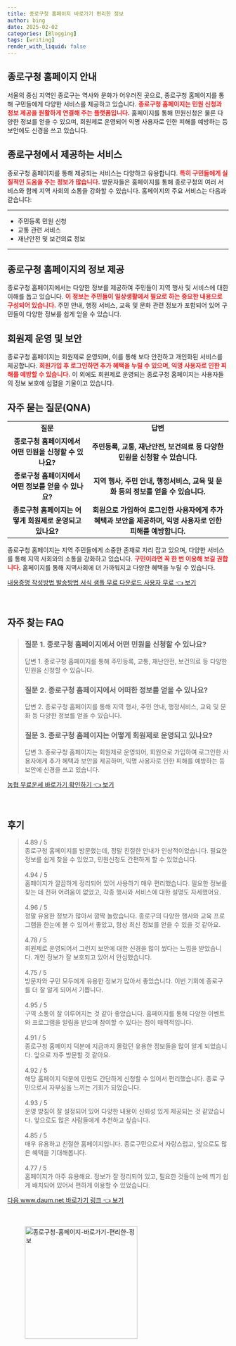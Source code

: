 ```yaml
---
title: 종로구청 홈페이지 바로가기 편리한 정보
author: bing
date: 2025-02-02
categories: [Blogging]
tags: [writing]
render_with_liquid: false
---
```



<h2 id='종로구청 홈페이지 안내'>종로구청 홈페이지 안내</h2>

<p>서울의 중심 지역인 종로구는 역사와 문화가 어우러진 곳으로, 종로구청 홈페이지를 통해 구민들에게 다양한 서비스를 제공하고 있습니다. <b><span style="color: #ee2323;">종로구청 홈페이지는 민원 신청과 정보 제공을 원활하게 연결해 주는 플랫폼입니다.</span></b> 홈페이지를 통해 민원신청은 물론 다양한 정보를 얻을 수 있으며, 회원제로 운영되어 익명 사용자로 인한 피해를 예방하는 등 보안에도 신경을 쓰고 있습니다.</p>

<h2 id='종로구청에서 제공하는 서비스'>종로구청에서 제공하는 서비스</h2>

<p>종로구청 홈페이지를 통해 제공되는 서비스는 다양하고 유용합니다. <b><span style="color: #ee2323;">특히 구민들에게 실질적인 도움을 주는 정보가 많습니다.</span></b> 방문자들은 홈페이지를 통해 종로구청의 여러 서비스와 함께 지역 사회의 소통을 강화할 수 있습니다. 홈페이지의 주요 서비스는 다음과 같습니다:</p>

<hr />

<ul>
    <li>주민등록 민원 신청</li>
    <li>교통 관련 서비스</li>
    <li>재난안전 및 보건의료 정보</li>
</ul>

<hr />

<h2 id='종로구청 홈페이지의 정보 제공'>종로구청 홈페이지의 정보 제공</h2>

<p>종로구청 홈페이지에서는 다양한 정보를 제공하여 주민들이 지역 행사 및 서비스에 대한 이해를 돕고 있습니다. <b><span style="color: #ee2323;">이 정보는 주민들이 일상생활에서 필요로 하는 중요한 내용으로 구성되어 있습니다.</span></b> 주민 안내, 행정 서비스, 교육 및 문화 관련 정보가 포함되어 있어 구민들이 다양한 정보를 쉽게 얻을 수 있습니다.</p>

<h2 id='회원제 운영 및 보안'>회원제 운영 및 보안</h2>

<p>종로구청 홈페이지는 회원제로 운영되며, 이를 통해 보다 안전하고 개인화된 서비스를 제공합니다. <b><span style="color: #ee2323;">회원가입 후 로그인하면 추가 혜택을 누릴 수 있으며, 익명 사용자로 인한 피해를 예방할 수 있습니다.</span></b> 이 외에도 회원제로 운영되는 종로구청 홈페이지는 사용자들의 정보 보호에 심혈을 기울이고 있습니다.</p>

<h2 id='자주 묻는 질문(QNA)'>자주 묻는 질문(QNA)</h2>

<table>
    <tr>
        <td style="text-align: center; height: 17px;"><b>질문</b></td>
        <td style="text-align: center; height: 17px;"><b>답변</b></td>
    </tr>
    <tr>
        <td style="text-align: center; height: 17px;"><b>종로구청 홈페이지에서 어떤 민원을 신청할 수 있나요?</b></td>
        <td style="text-align: center; height: 17px;"><b>주민등록, 교통, 재난안전, 보건의료 등 다양한 민원을 신청할 수 있습니다.</b></td>
    </tr>
    <tr>
        <td style="text-align: center; height: 17px;"><b>종로구청 홈페이지에서 어떤 정보를 얻을 수 있나요?</b></td>
        <td style="text-align: center; height: 17px;"><b>지역 행사, 주민 안내, 행정서비스, 교육 및 문화 등의 정보를 얻을 수 있습니다.</b></td>
    </tr>
    <tr>
        <td style="text-align: center; height: 17px;"><b>종로구청 홈페이지는 어떻게 회원제로 운영되고 있나요?</b></td>
        <td style="text-align: center; height: 17px;"><b>회원으로 가입하여 로그인한 사용자에게 추가 혜택과 보안을 제공하며, 익명 사용자로 인한 피해를 예방합니다.</b></td>
    </tr>
</table>

<p>종로구청 홈페이지는 지역 주민들에게 소중한 존재로 자리 잡고 있으며, 다양한 서비스를 통해 지역 사회와의 소통을 강화하고 있습니다. <b><span style="color: #ee2323;">구민이라면 꼭 한 번 이용해 보길 권합니다.</span></b> 홈페이지를 통해 지역사회에 더 가까워지고 다양한 혜택을 누릴 수 있습니다.</p>


<p><a class="click-button" title="내용증명 작성방법 발송방법 서식 샘플 무료 다운로드 사용자 무료" href="https://afficreate.github.io/posts/%EB%82%B4%EC%9A%A9%EC%A6%9D%EB%AA%85-%EC%9E%91%EC%84%B1%EB%B0%A9%EB%B2%95-%EB%B0%9C%EC%86%A1%EB%B0%A9%EB%B2%95-%EC%84%9C%EC%8B%9D-%EC%83%98%ED%94%8C-%EB%AC%B4%EB%A3%8C-%EB%8B%A4%EC%9A%B4%EB%A1%9C%EB%93%9C-%EC%82%AC%EC%9A%A9%EC%9E%90-%EB%AC%B4%EB%A3%8C/" rel="dofollow">내용증명 작성방법 발송방법 서식 샘플 무료 다운로드 사용자 무료 👈 보기</a></p><br>
<h2 id='자주_찾는_FAQ'>자주 찾는 FAQ</h2>
<div itemscope="" itemtype="https://schema.org/FAQPage"> 
<blockquote> 
<div itemscope="" itemprop="mainEntity" itemtype="https://schema.org/Question"> 
<h3 itemprop="name">질문 1. 종로구청 홈페이지에서 어떤 민원을 신청할 수 있나요?</h3> 
<div itemscope="" itemprop="acceptedAnswer" itemtype="https://schema.org/Answer"> 
<span itemprop="text"> 
<p>답변 1. 종로구청 홈페이지를 통해 주민등록, 교통, 재난안전, 보건의료 등 다양한 민원을 신청할 수 있습니다.</p> 
</span> 
</div> 
</div> 

<div itemscope="" itemprop="mainEntity" itemtype="https://schema.org/Question"> 
<h3 itemprop="name">질문 2. 종로구청 홈페이지에서 어떠한 정보를 얻을 수 있나요?</h3> 
<div itemscope="" itemprop="acceptedAnswer" itemtype="https://schema.org/Answer"> 
<span itemprop="text"> 
<p>답변 2. 종로구청 홈페이지를 통해 지역 행사, 주민 안내, 행정서비스, 교육 및 문화 등 다양한 정보를 얻을 수 있습니다.</p> 
</span> 
</div> 
</div> 

<div itemscope="" itemprop="mainEntity" itemtype="https://schema.org/Question"> 
<h3 itemprop="name">질문 3. 종로구청 홈페이지는 어떻게 회원제로 운영되고 있나요?</h3> 
<div itemscope="" itemprop="acceptedAnswer" itemtype="https://schema.org/Answer"> 
<span itemprop="text"> 
<p>답변 3. 종로구청 홈페이지는 회원제로 운영되어, 회원으로 가입하여 로그인한 사용자에게 추가 혜택과 보안을 제공하며, 익명 사용자로 인한 피해를 예방하는 등 보안에 신경을 쓰고 있습니다.</p> 
</span> 
</div> 
</div> 
</blockquote> 
</div>
<p><a class="click-button" title="농협 무료운세 바로가기 확인하기" href="https://afficreate.github.io/posts/%EB%86%8D%ED%98%91-%EB%AC%B4%EB%A3%8C%EC%9A%B4%EC%84%B8-%EB%B0%94%EB%A1%9C%EA%B0%80%EA%B8%B0-%ED%99%95%EC%9D%B8%ED%95%98%EA%B8%B0/" rel="dofollow">농협 무료운세 바로가기 확인하기 👈 보기</a></p><br>
<h2 id='후기'>후기</h2>
<div itemscope itemtype="https://schema.org/Product">
  <blockquote>
  <div itemprop="review" itemscope itemtype="https://schema.org/Review">
      <div itemprop="reviewRating" itemscope itemtype="https://schema.org/Rating"> <span itemprop="ratingValue">4.89</span> / <span itemprop="bestRating">5</span> </div>
      <span itemprop="reviewBody">종로구청 홈페이지를 방문했는데, 정말 친절한 안내가 인상적이었습니다. 필요한 정보를 쉽게 찾을 수 있었고, 민원신청도 간편하게 할 수 있었습니다.</span>
  </div>
  <br>
  <div itemprop="review" itemscope itemtype="https://schema.org/Review">
      <div itemprop="reviewRating" itemscope itemtype="https://schema.org/Rating"> <span itemprop="ratingValue">4.94</span> / <span itemprop="bestRating">5</span> </div>
      <span itemprop="reviewBody">홈페이지가 깔끔하게 정리되어 있어 사용하기 매우 편리했습니다. 필요한 정보를 찾는 데 전혀 어려움이 없었고, 각종 행사와 서비스에 대한 설명도 자세했어요.</span>
  </div>
  <br>
  <div itemprop="review" itemscope itemtype="https://schema.org/Review">
      <div itemprop="reviewRating" itemscope itemtype="https://schema.org/Rating"> <span itemprop="ratingValue">4.96</span> / <span itemprop="bestRating">5</span> </div>
      <span itemprop="reviewBody">정말 유용한 정보가 많아서 깜짝 놀랐습니다. 종로구의 다양한 행사와 교육 프로그램을 한눈에 볼 수 있어서 좋았고, 항상 최신 정보를 얻을 수 있을 것 같아요.</span>
  </div>
  <br>
  <div itemprop="review" itemscope itemtype="https://schema.org/Review">
      <div itemprop="reviewRating" itemscope itemtype="https://schema.org/Rating"> <span itemprop="ratingValue">4.78</span> / <span itemprop="bestRating">5</span> </div>
      <span itemprop="reviewBody">회원제로 운영되어서 그런지 보안에 대한 신경을 많이 썼다는 느낌을 받았습니다. 개인 정보가 잘 보호되고 있어서 안심했습니다.</span>
  </div>
  <br>
  <div itemprop="review" itemscope itemtype="https://schema.org/Review">
      <div itemprop="reviewRating" itemscope itemtype="https://schema.org/Rating"> <span itemprop="ratingValue">4.75</span> / <span itemprop="bestRating">5</span> </div>
      <span itemprop="reviewBody">방문자와 구민 모두에게 유용한 정보가 많아서 좋았습니다. 이번 기회에 종로구를 더 잘 알게 되어서 기쁩니다.</span>
  </div>
  <br>
  <div itemprop="review" itemscope itemtype="https://schema.org/Review">
      <div itemprop="reviewRating" itemscope itemtype="https://schema.org/Rating"> <span itemprop="ratingValue">4.95</span> / <span itemprop="bestRating">5</span> </div>
      <span itemprop="reviewBody">구역 소통이 잘 이루어지는 것 같아 좋았습니다. 홈페이지를 통해 다양한 이벤트와 프로그램을 알림을 받으며 참여할 수 있다는 점이 매력적입니다.</span>
  </div>
  <br>
  <div itemprop="review" itemscope itemtype="https://schema.org/Review">
      <div itemprop="reviewRating" itemscope itemtype="https://schema.org/Rating"> <span itemprop="ratingValue">4.91</span> / <span itemprop="bestRating">5</span> </div>
      <span itemprop="reviewBody">종로구청 홈페이지 덕분에 지금까지 몰랐던 유용한 정보들을 많이 알게 되었습니다. 앞으로 자주 방문할 것 같아요.</span>
  </div>
  <br>
  <div itemprop="review" itemscope itemtype="https://schema.org/Review">
      <div itemprop="reviewRating" itemscope itemtype="https://schema.org/Rating"> <span itemprop="ratingValue">4.92</span> / <span itemprop="bestRating">5</span> </div>
      <span itemprop="reviewBody">해당 홈페이지 덕분에 민원도 간단하게 신청할 수 있어서 편리했습니다. 종로 구민으로서 자부심을 느끼는 기회가 되었습니다.</span>
  </div>
  <br>
  <div itemprop="review" itemscope itemtype="https://schema.org/Review">
      <div itemprop="reviewRating" itemscope itemtype="https://schema.org/Rating"> <span itemprop="ratingValue">4.93</span> / <span itemprop="bestRating">5</span> </div>
      <span itemprop="reviewBody">운영 방침이 잘 설정되어 있어 다양한 내용이 신뢰성 있게 제공되는 것 같았습니다. 앞으로도 많은 사람들에게 추천하고 싶습니다.</span>
  </div>
  <br>
  <div itemprop="review" itemscope itemtype="https://schema.org/Review">
      <div itemprop="reviewRating" itemscope itemtype="https://schema.org/Rating"> <span itemprop="ratingValue">4.85</span> / <span itemprop="bestRating">5</span> </div>
      <span itemprop="reviewBody">매우 유용하고 친절한 홈페이지입니다. 종로구민으로서 자랑스럽고, 앞으로도 많은 혜택을 기대해봅니다.</span>
  </div>
  <br>
  <div itemprop="review" itemscope itemtype="https://schema.org/Review">
      <div itemprop="reviewRating" itemscope itemtype="https://schema.org/Rating"> <span itemprop="ratingValue">4.77</span> / <span itemprop="bestRating">5</span> </div>
      <span itemprop="reviewBody">홈페이지가 아주 유용해요. 정보가 잘 정리되어 있고, 필요한 것들이 눈에 띄기 쉽게 배치되어 있어서 편하게 이용할 수 있었습니다.</span>
  </div>
  </blockquote>
</div>
<p><a class="click-button" title="다음 www.daum.net 바로가기 링크" href="https://afficreate.github.io/posts/%EB%8B%A4%EC%9D%8C-www.daum.net-%EB%B0%94%EB%A1%9C%EA%B0%80%EA%B8%B0-%EB%A7%81%ED%81%AC/" rel="dofollow">다음 www.daum.net 바로가기 링크 👈 보기</a></p><br>
<figure class="image"><img src="https://afficreate.github.io/assets/img/thumbnail/종로구청-홈페이지-바로가기-편리한-정보.webp" alt="종로구청-홈페이지-바로가기-편리한-정보" width="256" height="256"></figure>